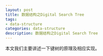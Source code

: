 ```yaml
---
layout: post
title: 数据结构之Digital Search Tree
tags:
- data-structure
categories: data-structure
description: 数据结构之Digital Search Tree
---
```



本文我们主要讲述一下键树的原理及相应实现。


<!-- more -->







<br />
<br />


